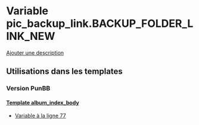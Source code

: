 # Variable pic_backup_link.BACKUP_FOLDER_LINK_NEW
[Ajouter une description](https://fa-tvars.appspot.com/var/pic_backup_link.BACKUP_FOLDER_LINK_NEW)

## Utilisations dans les templates

### Version PunBB

#### [Template album_index_body](punbb/album_index_body.md)
* [Variable &agrave; la ligne 77](../punbb/album_index_body.tpl#L77)